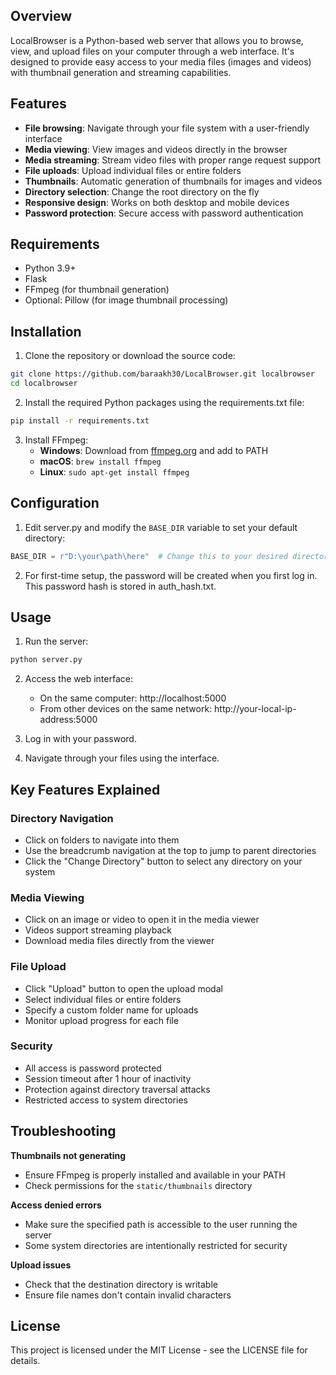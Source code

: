 ## Overview

LocalBrowser is a Python-based web server that allows you to browse, view, and upload files on your computer through a web interface. It's designed to provide easy access to your media files (images and videos) with thumbnail generation and streaming capabilities.

## Features

- **File browsing**: Navigate through your file system with a user-friendly interface
- **Media viewing**: View images and videos directly in the browser
- **Media streaming**: Stream video files with proper range request support
- **File uploads**: Upload individual files or entire folders
- **Thumbnails**: Automatic generation of thumbnails for images and videos
- **Directory selection**: Change the root directory on the fly
- **Responsive design**: Works on both desktop and mobile devices
- **Password protection**: Secure access with password authentication

## Requirements

- Python 3.9+
- Flask
- FFmpeg (for thumbnail generation)
- Optional: Pillow (for image thumbnail processing)

## Installation

1. Clone the repository or download the source code:

```bash
git clone https://github.com/baraakh30/LocalBrowser.git localbrowser
cd localbrowser
```

2. Install the required Python packages using the requirements.txt file:

```bash
pip install -r requirements.txt
```

3. Install FFmpeg:
   - **Windows**: Download from [ffmpeg.org](https://ffmpeg.org/download.html) and add to PATH
   - **macOS**: `brew install ffmpeg`
   - **Linux**: `sudo apt-get install ffmpeg`
   
## Configuration

1. Edit server.py and modify the `BASE_DIR` variable to set your default directory:

```python
BASE_DIR = r"D:\your\path\here"  # Change this to your desired directory
```

2. For first-time setup, the password will be created when you first log in. This password hash is stored in auth_hash.txt.

## Usage

1. Run the server:

```bash
python server.py
```

2. Access the web interface:
   - On the same computer: http://localhost:5000
   - From other devices on the same network: http://your-local-ip-address:5000

3. Log in with your password.

4. Navigate through your files using the interface.

## Key Features Explained

### Directory Navigation
- Click on folders to navigate into them
- Use the breadcrumb navigation at the top to jump to parent directories
- Click the "Change Directory" button to select any directory on your system

### Media Viewing
- Click on an image or video to open it in the media viewer
- Videos support streaming playback
- Download media files directly from the viewer

### File Upload
- Click "Upload" button to open the upload modal
- Select individual files or entire folders
- Specify a custom folder name for uploads
- Monitor upload progress for each file

### Security
- All access is password protected
- Session timeout after 1 hour of inactivity
- Protection against directory traversal attacks
- Restricted access to system directories

## Troubleshooting

**Thumbnails not generating**
- Ensure FFmpeg is properly installed and available in your PATH
- Check permissions for the `static/thumbnails` directory

**Access denied errors**
- Make sure the specified path is accessible to the user running the server
- Some system directories are intentionally restricted for security

**Upload issues**
- Check that the destination directory is writable
- Ensure file names don't contain invalid characters

## License

This project is licensed under the MIT License - see the LICENSE file for details.